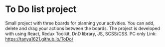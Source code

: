 # To Do list project

Small project with three boards for planning your activities. You can add, delete and drag your actions between the boards. The project is developed with using React, Redux Toolkit, DnD library, JS, SCSS/CSS.
PC only
Link: https://tanya1621.github.io/ToDo/


